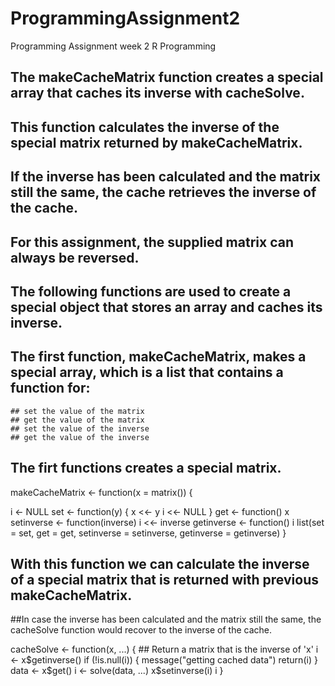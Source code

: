 # ProgrammingAssignment2
Programming Assignment week 2 R Programming

## The makeCacheMatrix function creates a special array that caches its inverse with cacheSolve. 
## This function calculates the inverse of the special matrix returned by makeCacheMatrix. 
## If the inverse has been calculated and the matrix still the same, the cache retrieves the inverse of the cache.
## For this assignment, the supplied matrix can always be reversed.

## The following functions are used to create a special object that stores an array and caches its inverse. 
## The first function, makeCacheMatrix, makes a special array, which is a list that contains a function for:
    ## set the value of the matrix
    ## get the value of the matrix
    ## set the value of the inverse
    ## get the value of the inverse

## The firt functions creates a special matrix.

makeCacheMatrix <- function(x = matrix()) {

  i <- NULL
  set <- function(y) {
    x <<- y
    i <<- NULL
  }
  get <- function() x
  setinverse <- function(inverse) i <<- inverse
  getinverse <- function() i
  list(set = set,
       get = get,
       setinverse = setinverse,
       getinverse = getinverse)
}

## With this function we can calculate the inverse of a special matrix that is returned with previous makeCacheMatrix. 
##In case the inverse has been calculated and the matrix still the same, the cacheSolve function would recover to the inverse of the cache.

cacheSolve <- function(x, ...) {
        ## Return a matrix that is the inverse of 'x'
  i <- x$getinverse()
  if (!is.null(i)) {
    message("getting cached data")
    return(i)
  }
  data <- x$get()
  i <- solve(data, ...)
  x$setinverse(i)
  i
}
